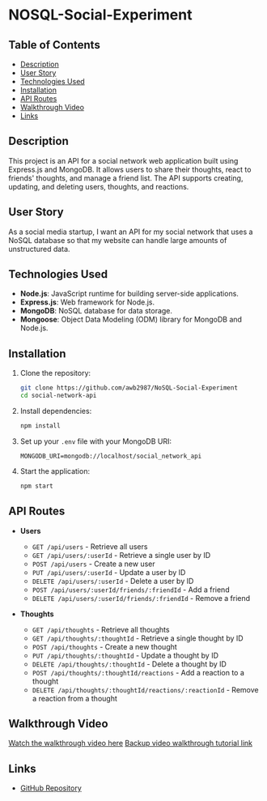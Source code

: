 # NOSQL-Social-Experiment

## Table of Contents

- [Description](#description)
- [User Story](#user-story)
- [Technologies Used](#technologies-used)
- [Installation](#installation)
- [API Routes](#api-routes)
- [Walkthrough Video](#walkthrough-video)
- [Links](#links)

## Description

This project is an API for a social network web application built using Express.js and MongoDB. It allows users to share their thoughts, react to friends' thoughts, and manage a friend list. The API supports creating, updating, and deleting users, thoughts, and reactions.

## User Story

As a social media startup, I want an API for my social network that uses a NoSQL database so that my website can handle large amounts of unstructured data.

## Technologies Used

- **Node.js**: JavaScript runtime for building server-side applications.
- **Express.js**: Web framework for Node.js.
- **MongoDB**: NoSQL database for data storage.
- **Mongoose**: Object Data Modeling (ODM) library for MongoDB and Node.js.

## Installation

1. Clone the repository:
   ```bash
   git clone https://github.com/awb2987/NoSQL-Social-Experiment
   cd social-network-api
   ```

2. Install dependencies:
   ```bash
   npm install
   ```

3. Set up your `.env` file with your MongoDB URI:
   ```plaintext
   MONGODB_URI=mongodb://localhost/social_network_api
   ```

4. Start the application:
   ```bash
   npm start
   ```

## API Routes

- **Users**
  - `GET /api/users` - Retrieve all users
  - `GET /api/users/:userId` - Retrieve a single user by ID
  - `POST /api/users` - Create a new user
  - `PUT /api/users/:userId` - Update a user by ID
  - `DELETE /api/users/:userId` - Delete a user by ID
  - `POST /api/users/:userId/friends/:friendId` - Add a friend
  - `DELETE /api/users/:userId/friends/:friendId` - Remove a friend

- **Thoughts**
  - `GET /api/thoughts` - Retrieve all thoughts
  - `GET /api/thoughts/:thoughtId` - Retrieve a single thought by ID
  - `POST /api/thoughts` - Create a new thought
  - `PUT /api/thoughts/:thoughtId` - Update a thought by ID
  - `DELETE /api/thoughts/:thoughtId` - Delete a thought by ID
  - `POST /api/thoughts/:thoughtId/reactions` - Add a reaction to a thought
  - `DELETE /api/thoughts/:thoughtId/reactions/:reactionId` - Remove a reaction from a thought

## Walkthrough Video

[Watch the walkthrough video here](https://www.example.com/your-video-link)
[Backup video walkthrough tutorial link](example.com)

## Links

- [GitHub Repository](https://github.com/awb2987/NoSQL-Social-Experiment)
